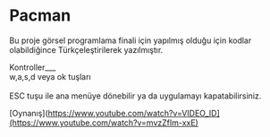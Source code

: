 # Pacman

Bu proje görsel programlama finali için yapılmış olduğu için kodlar olabildiğince Türkçeleştirilerek yazılmıştır.

Kontroller___<br>
w,a,s,d   veya   ok tuşları
<br><br>
ESC tuşu ile ana menüye dönebilir ya da uygulamayı kapatabilirsiniz.

[Oynanış](https://www.youtube.com/watch?v=VIDEO_ID](https://www.youtube.com/watch?v=mvzZfIm-xxE)

